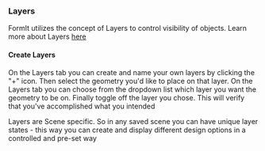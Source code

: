 ### Layers
FormIt utilizes the concept of Layers to control visibility of objects. Learn more about Layers [here](/Building-the-Farnsworth-House/Control-Visibility-with-Layers.md)

#### Create Layers
On the Layers tab you can create and name your own layers by clicking the "+" icon. Then select the geometry you'd like to place on that layer. On the Layers tab you can choose from the dropdown list which layer you want the geometry to be on. Finally toggle off the layer you chose. This will verify that you've accomplished what you intended

Layers are Scene specific. So in any saved scene you can have unique layer states - this way you can create and display different design options in a controlled and pre-set way

